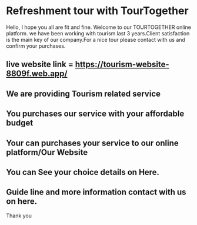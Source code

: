 # Refreshment tour with TourTogether

Hello,
I hope you all are fit and fine. Welcome to our TOURTOGETHER online platform. we have been working with tourism last 3 years.Client satisfaction is the main key of our company.For a nice tour please contact with us and confirm your purchases.

## live website link = https://tourism-website-8809f.web.app/

## We are providing Tourism related service
## You purchases our service with your affordable budget
## Your can purchases your service to our online platform/Our Website
## You can See your choice details on Here.
## Guide line and more information contact with us on here.
Thank you 

